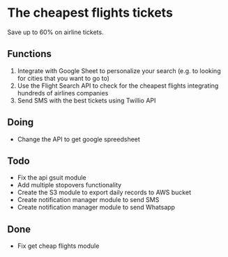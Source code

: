 # The cheapest flights tickets

Save up to 60% on airline tickets.

## Functions

1) Integrate with Google Sheet to personalize your search (e.g. to looking for cities that you want to go to)
2) Use the Flight Search API to check for the cheapest flights integrating hundreds of airlines companies
3) Send SMS with the best tickets using Twillio API

## Doing

- Change the API to get google spreedsheet 

## Todo

- Fix the api gsuit module
- Add multiple stopovers functionality
- Create the S3 module to export daily records to AWS bucket
- Create notification manager module to send SMS
- Create notification manager module to send Whatsapp

## Done

- Fix get cheap flights module
